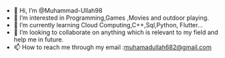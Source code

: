 - 👋 Hi, I’m @Muhammad-Ullah98
- 👀 I’m interested in Programming,Games ,Movies and outdoor playing.
- 🌱 I’m currently learning Cloud Computing,C++,Sql,Python, Flutter...
- 💞️ I’m looking to collaborate on anything which is relevant to my field and help me in future.
- 📫 How to reach me through my email :muhamadullah682@gmail.com

<!---
Muhammad-Ullah98/Muhammad-Ullah98 is a ✨ special ✨ repository because its `README.md` (this file) appears on your GitHub profile.
You can click the Preview link to take a look at your changes.
--->
